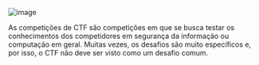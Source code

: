 ![image](https://github.com/pe1xera/ICTFP/assets/115670416/3671c1ae-9000-4b3a-b97e-189c8aa3aff4)

As competições de CTF são competições em que se busca testar os conhecimentos dos competidores em segurança da informação ou computação em geral. Muitas vezes, os desafios são muito específicos e, por isso, o CTF não deve ser visto como um desafio comum.
